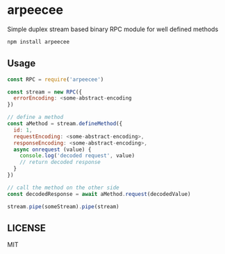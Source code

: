 # arpeecee

Simple duplex stream based binary RPC module for well defined methods

```sh
npm install arpeecee
```

## Usage

```js
const RPC = require('arpeecee')

const stream = new RPC({
  errorEncoding: <some-abstract-encoding
})

// define a method
const aMethod = stream.defineMethod({
  id: 1,
  requestEncoding: <some-abstract-encoding>,
  responseEncoding: <some-abstract-encoding>,
  async onrequest (value) {
    console.log('decoded request', value)
    // return decoded response
  }
})

// call the method on the other side
const decodedResponse = await aMethod.request(decodedValue)

stream.pipe(someStream).pipe(stream)
```

## LICENSE

MIT
